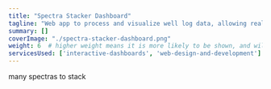 ```yaml
---
title: "Spectra Stacker Dashboard"
tagline: "Web app to process and visualize well log data, allowing real-time collaboration among geolgists at well sites across the nation."
summary: []
coverImage: "./spectra-stacker-dashboard.png"
weight: 6  # higher weight means it is more likely to be shown, and will be shown first
servicesUsed: ['interactive-dashboards', 'web-design-and-development']
---
```

many spectras to stack
